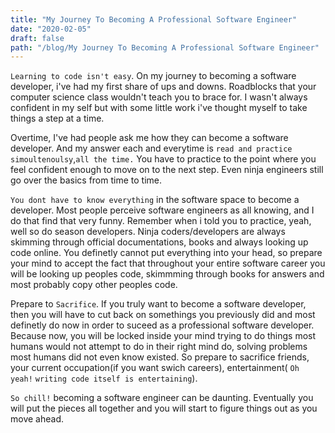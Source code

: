 ```yaml
---
title: "My Journey To Becoming A Professional Software Engineer"
date: "2020-02-05"
draft: false
path: "/blog/My Journey To Becoming A Professional Software Engineer"
---
```


`Learning to code isn't easy`. On my journey to becoming a software developer, i've had my first share of ups and downs. Roadblocks that your computer science class wouldn't teach you to brace for. I wasn't always confident in my self but with some little work i've thought myself to take things a step at a time. 

Overtime, I've had people ask me how they can become a software developer. And my answer each and everytime is `read and practice simoultenoulsy`,`all the time.` You have to practice to the point where you feel confident enough to move on to the next step. Even ninja engineers still go over the basics from time to time. 

`You dont have to know everything` in the software space to become a developer. Most people perceive software engineers as all knowing, and I do that find that very funny. Remember when i told you to practice, yeah, well so do season developers. Ninja coders/developers are always skimming through official documentations, books and always looking up code online. You definetly cannot put everything into your head, so prepare your mind to accept the fact that throughout your entire software career you will be looking up peoples code, skimmming through books for answers and most probably copy other peoples code.

Prepare to `Sacrifice`. If you truly want to become a software developer, then you will have to cut back on somethings you previously did and most definetly do now in order to suceed as a professional software developer. Because now, you will be locked inside your mind trying to do things most humans would not attempt to do in their right mind do, solving problems most humans did not even know existed. So prepare to sacrifice friends, your current occupation(if you want swich careers), entertainment( `Oh yeah!` `writing code itself is entertaining`). 

`So chill!` becoming a software engineer can be daunting. Eventually you will put the pieces all together and you will start to figure things out as you move ahead.



